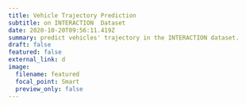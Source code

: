 ```yaml
---
title: Vehicle Trajectory Prediction
subtitle: on INTERACTION  Dataset
date: 2020-10-20T09:56:11.419Z
summary: predict vehicles' trajectory in the INTERACTION dataset.
draft: false
featured: false
external_link: d
image:
  filename: featured
  focal_point: Smart
  preview_only: false
---
```

